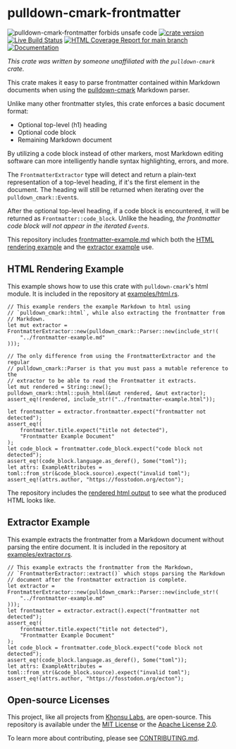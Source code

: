 # pulldown-cmark-frontmatter


![pulldown-cmark-frontmatter forbids unsafe code](https://img.shields.io/badge/unsafe-forbid-success)
[![crate version](https://img.shields.io/crates/v/pulldown-cmark-frontmatter.svg)](https://crates.io/crates/pulldown-cmark-frontmatter)
[![Live Build Status](https://img.shields.io/github/actions/workflow/status/khonsulabs/pulldown-cmark-frontmatter/rust.yml?branch=main)](https://github.com/khonsulabs/pulldown-cmark-frontmatter/actions?query=workflow:Tests)
[![HTML Coverage Report for `main` branch](https://khonsulabs.github.io/pulldown-cmark-frontmatter/coverage/badge.svg)](https://khonsulabs.github.io/pulldown-cmark-frontmatter/coverage/)
[![Documentation](https://img.shields.io/badge/docs-main-informational)](https://khonsulabs.github.io/pulldown-cmark-frontmatter/main/pulldown-cmark-frontmatter)

*This crate was written by someone unaffiliated with the `pulldown-cmark`
crate.*

This crate makes it easy to parse frontmatter contained within Markdown
documents when using the [pulldown-cmark][pulldown-cmark] Markdown parser.

Unlike many other frontmatter styles, this crate enforces a basic document
format:

- Optional top-level (h1) heading
- Optional code block
- Remaining Markdown document

By utilizing a code block instead of other markers, most Markdown editing
software can more intelligently handle syntax highlighting, errors, and more.

The `FrontmatterExtractor` type will detect and return a plain-text
representation of a top-level heading, if it's the first element in the
document. The heading will still be returned when iterating over the
`pulldown_cmark::Event`s.

After the optional top-level heading, if a code block is encountered, it will be
returned as `Frontmatter::code_block`. Unlike the heading, *the frontmatter code
block will not appear in the iterated `Event`s*.

This repository includes [frontmatter-example.md][frontmatter-md]
which both the [HTML rendering example][html] and the [extractor
example][extractor] use.

## HTML Rendering Example

This example shows how to use this crate with `pulldown-cmark`'s html module. It
is included in the repository at [examples/html.rs][html].

```rust,ignore
// This example renders the example Markdown to html using
// `pulldown_cmark::html`, while also extracting the frontmatter from
// Markdown.
let mut extractor = FrontmatterExtractor::new(pulldown_cmark::Parser::new(include_str!(
    "../frontmatter-example.md"
)));

// The only difference from using the FrontmatterExtractor and the regular
// pulldown_cmark::Parser is that you must pass a mutable reference to the
// extractor to be able to read the Frontmatter it extracts.
let mut rendered = String::new();
pulldown_cmark::html::push_html(&mut rendered, &mut extractor);
assert_eq!(rendered, include_str!("../frontmatter-example.html"));

let frontmatter = extractor.frontmatter.expect("frontmatter not detected");
assert_eq!(
    frontmatter.title.expect("title not detected"),
    "Frontmatter Example Document"
);
let code_block = frontmatter.code_block.expect("code block not detected");
assert_eq!(code_block.language.as_deref(), Some("toml"));
let attrs: ExampleAttributes = toml::from_str(&code_block.source).expect("invalid toml");
assert_eq!(attrs.author, "https://fosstodon.org/ecton");
```

The repository includes the [rendered html output][frontmatter-html]
to see what the produced HTML looks like.

## Extractor Example

This example extracts the frontmatter from a Markdown document without parsing
the entire document. It is included in the repository at
[examples/extractor.rs][extractor].

```rust,ignore
// This example extracts the frontmatter from the Markdown,
// `FrontmatterExtractor::extract()` which stops parsing the Markdown
// document after the frontmatter extraction is complete.
let extractor = FrontmatterExtractor::new(pulldown_cmark::Parser::new(include_str!(
    "../frontmatter-example.md"
)));
let frontmatter = extractor.extract().expect("frontmatter not detected");
assert_eq!(
    frontmatter.title.expect("title not detected"),
    "Frontmatter Example Document"
);
let code_block = frontmatter.code_block.expect("code block not detected");
assert_eq!(code_block.language.as_deref(), Some("toml"));
let attrs: ExampleAttributes = toml::from_str(&code_block.source).expect("invalid toml");
assert_eq!(attrs.author, "https://fosstodon.org/ecton");
```

[pulldown-cmark]: https://github.com/raphlinus/pulldown-cmark
[html]: https://github.com/khonsulabs/pulldown-cmark-frontmatter/blob/main/examples/html.rs
[frontmatter-html]: https://github.com/khonsulabs/pulldown-cmark-frontmatter/blob/main/frontmatter-example.html
[frontmatter-md]: https://github.com/khonsulabs/pulldown-cmark-frontmatter/blob/main/frontmatter-example.md
[extractor]: https://github.com/khonsulabs/pulldown-cmark-frontmatter/blob/main/examples/extractor.rs

## Open-source Licenses

This project, like all projects from [Khonsu Labs](https://khonsulabs.com/), are
open-source. This repository is available under the [MIT License](./LICENSE-MIT)
or the [Apache License 2.0](./LICENSE-APACHE).

To learn more about contributing, please see [CONTRIBUTING.md](./CONTRIBUTING.md).
